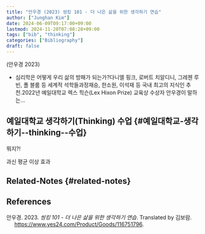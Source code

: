 ```yaml
---
title: "안우경 (2023) 씽킹 101 - 더 나은 삶을 위한 생각하기 연습"
author: ["Junghan Kim"]
date: 2024-06-09T09:17:00+09:00
lastmod: 2024-11-20T07:08:28+09:00
tags: ["bib", "thinking"]
categories: ["Bibliography"]
draft: false
---
```


(안우경 2023)

-   심리학은 어떻게 우리 삶의 방패가 되는가?다니엘 핑크, 로버트 치알디니, 그레첸 루빈, 폴 블룸 등 세계적 석학들과정재승, 한소원, 이석재 등 국내 최고의 지식인 추천.2022년 예일대학교 렉스 힉슨(Lex Hixon Prize) 교육상 수상자 안우경이 말하는...


## 예일대학교 생각하기(Thinking) 수업 {#예일대학교-생각하기--thinking--수업}

뭐지?!

과신 평균 이상 효과


## Related-Notes {#related-notes}

## References

<style>.csl-entry{text-indent: -1.5em; margin-left: 1.5em;}</style><div class="csl-bib-body">
  <div class="csl-entry">안우경. 2023. <i>씽킹 101 - 더 나은 삶을 위한 생각하기 연습</i>. Translated by 김보람. <a href="https://www.yes24.com/Product/Goods/116751796">https://www.yes24.com/Product/Goods/116751796</a>.</div>
</div>
